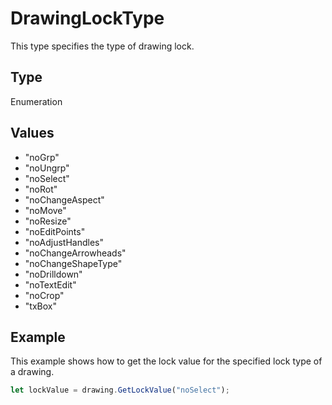 # DrawingLockType

This type specifies the type of drawing lock.

## Type

Enumeration

## Values

- "noGrp"
- "noUngrp"
- "noSelect"
- "noRot"
- "noChangeAspect"
- "noMove"
- "noResize"
- "noEditPoints"
- "noAdjustHandles"
- "noChangeArrowheads"
- "noChangeShapeType"
- "noDrilldown"
- "noTextEdit"
- "noCrop"
- "txBox"


## Example

This example shows how to get the lock value for the specified lock type of a drawing.

```javascript editor-docx
let lockValue = drawing.GetLockValue("noSelect");
```
